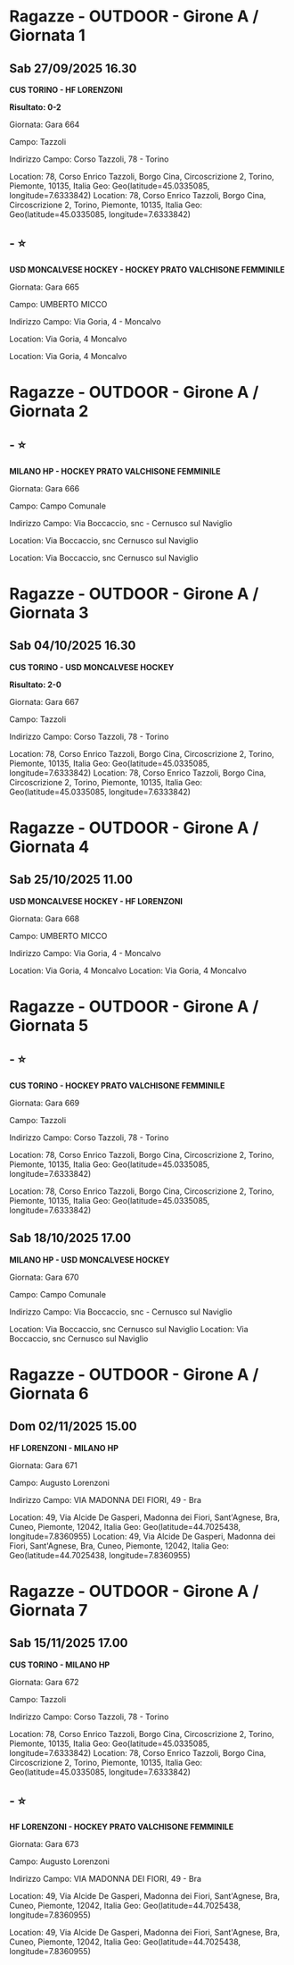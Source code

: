 

# Ragazze - OUTDOOR  - Girone A / Giornata 1

## Sab 27/09/2025 16.30

<strong>CUS TORINO - HF LORENZONI</strong>

**Risultato: 0-2**

Giornata: Gara 664

Campo: Tazzoli 

Indirizzo Campo:  Corso Tazzoli, 78 - Torino

Location: 78, Corso Enrico Tazzoli, Borgo Cina, Circoscrizione 2, Torino, Piemonte, 10135, Italia
Geo: Geo(latitude=45.0335085, longitude=7.6333842)
Location: 78, Corso Enrico Tazzoli, Borgo Cina, Circoscrizione 2, Torino, Piemonte, 10135, Italia
Geo: Geo(latitude=45.0335085, longitude=7.6333842)


<!-- VALCHISONE_START -->
## - ⭐

<strong>USD MONCALVESE HOCKEY - HOCKEY PRATO VALCHISONE FEMMINILE</strong>

Giornata: Gara 665

Campo: UMBERTO MICCO 

Indirizzo Campo:  Via Goria, 4 - Moncalvo

Location:  Via Goria, 4 Moncalvo
<!-- VALCHISONE_END -->

Location:  Via Goria, 4 Moncalvo
<!-- VALCHISONE_END -->




# Ragazze - OUTDOOR  - Girone A / Giornata 2

<!-- VALCHISONE_START -->
## - ⭐

<strong>MILANO HP - HOCKEY PRATO VALCHISONE FEMMINILE</strong>

Giornata: Gara 666

Campo: Campo Comunale 

Indirizzo Campo:  Via Boccaccio, snc - Cernusco sul Naviglio

Location:  Via Boccaccio, snc Cernusco sul Naviglio
<!-- VALCHISONE_END -->

Location:  Via Boccaccio, snc Cernusco sul Naviglio
<!-- VALCHISONE_END -->




# Ragazze - OUTDOOR  - Girone A / Giornata 3

## Sab 04/10/2025 16.30

<strong>CUS TORINO - USD MONCALVESE HOCKEY</strong>

**Risultato: 2-0**

Giornata: Gara 667

Campo: Tazzoli 

Indirizzo Campo:  Corso Tazzoli, 78 - Torino

Location: 78, Corso Enrico Tazzoli, Borgo Cina, Circoscrizione 2, Torino, Piemonte, 10135, Italia
Geo: Geo(latitude=45.0335085, longitude=7.6333842)
Location: 78, Corso Enrico Tazzoli, Borgo Cina, Circoscrizione 2, Torino, Piemonte, 10135, Italia
Geo: Geo(latitude=45.0335085, longitude=7.6333842)



# Ragazze - OUTDOOR  - Girone A / Giornata 4

## Sab 25/10/2025 11.00

<strong>USD MONCALVESE HOCKEY - HF LORENZONI</strong>

Giornata: Gara 668

Campo: UMBERTO MICCO 

Indirizzo Campo:  Via Goria, 4 - Moncalvo

Location:  Via Goria, 4 Moncalvo
Location:  Via Goria, 4 Moncalvo



# Ragazze - OUTDOOR  - Girone A / Giornata 5

<!-- VALCHISONE_START -->
## - ⭐

<strong>CUS TORINO - HOCKEY PRATO VALCHISONE FEMMINILE</strong>

Giornata: Gara 669

Campo: Tazzoli 

Indirizzo Campo:  Corso Tazzoli, 78 - Torino

Location: 78, Corso Enrico Tazzoli, Borgo Cina, Circoscrizione 2, Torino, Piemonte, 10135, Italia
Geo: Geo(latitude=45.0335085, longitude=7.6333842)
<!-- VALCHISONE_END -->

Location: 78, Corso Enrico Tazzoli, Borgo Cina, Circoscrizione 2, Torino, Piemonte, 10135, Italia
Geo: Geo(latitude=45.0335085, longitude=7.6333842)
<!-- VALCHISONE_END -->



## Sab 18/10/2025 17.00

<strong>MILANO HP - USD MONCALVESE HOCKEY</strong>

Giornata: Gara 670

Campo: Campo Comunale 

Indirizzo Campo:  Via Boccaccio, snc - Cernusco sul Naviglio

Location:  Via Boccaccio, snc Cernusco sul Naviglio
Location:  Via Boccaccio, snc Cernusco sul Naviglio



# Ragazze - OUTDOOR  - Girone A / Giornata 6

## Dom 02/11/2025 15.00

<strong>HF LORENZONI - MILANO HP</strong>

Giornata: Gara 671

Campo: Augusto Lorenzoni 

Indirizzo Campo:  VIA MADONNA DEI FIORI, 49 - Bra

Location: 49, Via Alcide De Gasperi, Madonna dei Fiori, Sant'Agnese, Bra, Cuneo, Piemonte, 12042, Italia
Geo: Geo(latitude=44.7025438, longitude=7.8360955)
Location: 49, Via Alcide De Gasperi, Madonna dei Fiori, Sant'Agnese, Bra, Cuneo, Piemonte, 12042, Italia
Geo: Geo(latitude=44.7025438, longitude=7.8360955)



# Ragazze - OUTDOOR  - Girone A / Giornata 7

## Sab 15/11/2025 17.00

<strong>CUS TORINO - MILANO HP</strong>

Giornata: Gara 672

Campo: Tazzoli 

Indirizzo Campo:  Corso Tazzoli, 78 - Torino

Location: 78, Corso Enrico Tazzoli, Borgo Cina, Circoscrizione 2, Torino, Piemonte, 10135, Italia
Geo: Geo(latitude=45.0335085, longitude=7.6333842)
Location: 78, Corso Enrico Tazzoli, Borgo Cina, Circoscrizione 2, Torino, Piemonte, 10135, Italia
Geo: Geo(latitude=45.0335085, longitude=7.6333842)


<!-- VALCHISONE_START -->
## - ⭐

<strong>HF LORENZONI - HOCKEY PRATO VALCHISONE FEMMINILE</strong>

Giornata: Gara 673

Campo: Augusto Lorenzoni 

Indirizzo Campo:  VIA MADONNA DEI FIORI, 49 - Bra

Location: 49, Via Alcide De Gasperi, Madonna dei Fiori, Sant'Agnese, Bra, Cuneo, Piemonte, 12042, Italia
Geo: Geo(latitude=44.7025438, longitude=7.8360955)
<!-- VALCHISONE_END -->

Location: 49, Via Alcide De Gasperi, Madonna dei Fiori, Sant'Agnese, Bra, Cuneo, Piemonte, 12042, Italia
Geo: Geo(latitude=44.7025438, longitude=7.8360955)
<!-- VALCHISONE_END -->


